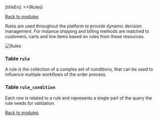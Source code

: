 [titleEn]: <>(Rules)

[Back to modules](./../10-modules.md)

Rules are used throughout the platform to provide dynamic decision management. For instance shipping and billing methods are matched to customers, carts and line items based on rules from these resources.

![Rules](./dist/erd-shopware-core-content-rule.svg)


### Table `rule`

A rule is the collection of a complex set of conditions, that can be used to influence multiple workflows of the order process.


### Table `rule_condition`

Each row is related to a rule and represents a single part of the query the rule needs for validation.


[Back to modules](./../10-modules.md)
